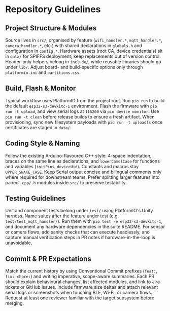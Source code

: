 # Repository Guidelines

## Project Structure & Modules
Source lives in `src/`, organised by feature (`wifi_handler.*`, `mqtt_handler.*`, `camera_handler.*`, etc.) with shared declarations in `globals.h` and configuration in `config.*`. Hardware assets (root CA, device credentials) sit in `data/` for SPIFFS deployment; keep replacements out of version control. Header-only helpers belong in `include/`, while reusable libraries should go under `lib/`. Adjust board- and build-specific options only through `platformio.ini` and `partitions.csv`.

## Build, Flash & Monitor
Typical workflow uses PlatformIO from the project root. Run `pio run` to build the default `esp32-s3-devkitc-1` environment. Flash the firmware with `pio run -t upload`, and view serial logs at `115200` via `pio device monitor`. Use `pio run -t clean` before release builds to ensure a fresh artifact. When provisioning, sync new filesystem payloads with `pio run -t uploadfs` once certificates are staged in `data/`.

## Coding Style & Naming
Follow the existing Arduino-flavoured C++ style: 4-space indentation, braces on the same line as declarations, and `lowerCamelCase` for functions and variables (`initPins`, `deviceUid`). Constants and macros stay `UPPER_SNAKE_CASE`. Keep Serial output concise and bilingual comments only where required for downstream teams. Prefer splitting larger features into paired `.cpp/.h` modules inside `src/` to preserve testability.

## Testing Guidelines
Unit and component tests belong under `test/` using PlatformIO's Unity harness. Name suites after the feature under test (e.g. `test/test_mqtt_handler/`). Run them with `pio test -e esp32-s3-devkitc-1`, and document any hardware dependencies in the suite README. For sensor or camera flows, add sanity checks that can execute headlessly, and capture manual verification steps in PR notes if hardware-in-the-loop is unavoidable.

## Commit & PR Expectations
Match the current history by using Conventional Commit prefixes (`feat:`, `fix:`, `chore:`) and writing imperative, scope-aware summaries. Each PR should explain behavioural changes, list affected modules, and link to Jira tickets or GitHub issues. Include firmware size deltas and attach relevant serial logs or screenshots when touching BLE, Wi-Fi, or camera flows. Request at least one reviewer familiar with the target subsystem before merging.
